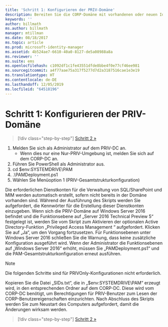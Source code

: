 ```yaml
---
title: 'Schritt 1: Konfigurieren der PRIV-Domäne'
description: Bereiten Sie die CORP-Domäne mit vorhandenen oder neuen Identitäten vor, die vom Privileged Identity Manager mithilfe von Skripts verwaltet werden sollen.
keywords: ''
author: billmath
ms.author: billmath
manager: mtillman
ms.date: 08/18/2017
ms.topic: article
ms.prod: microsoft-identity-manager
ms.assetid: 4b524ae7-6610-40a0-8127-de5a08988a8a
ms.reviewer: ''
ms.suite: ems
ms.openlocfilehash: c1092df1c1fe43551dfde8bbe4f0e77cf46ee981
ms.sourcegitcommit: a4f77aae75a317f5277d7d2a3187516cae1e3e19
ms.translationtype: HT
ms.contentlocale: de-DE
ms.lasthandoff: 12/05/2019
ms.locfileid: "64518196"
---
```

# <a name="step-1-configuring-the-priv-domain"></a>Schritt 1: Konfigurieren der PRIV-Domäne

> [!div class="step-by-step"]
> [Schritt 2 »](sp1-step2-configuring-corp-domain.md)

1. Melden Sie sich als Administrator auf dem PRIV-DC an.
   * Wenn dies nur eine Nur-PRIV-Umgebung ist, melden Sie sich auf dem CORP-DC an.
2. Führen Sie PowerShell als Administrator aus.
3. cd $env:SYSTEMDRIVE\PAM
4. .\PAMDeployment.ps1
5. Wählen Sie Menüoption 1 (PRIV-Gesamtstrukturkonfiguration)


Die erforderlichen Dienstkonten für die Verwaltung von SQL/SharePoint und MIM werden automatisch erstellt, sofern nicht bereits in der Domäne vorhanden sind. Während der Ausführung des Skripts werden Sie aufgefordert, die Kennwörter für die Erstellung dieser Dienstkonten einzugeben.
Wenn sich die PRIV-Domäne auf Windows Server 2016 befindet und die Funktionsebene auf „Server 2016 Technical Preview 5“ festgelegt ist, werden Sie vom Skript zum Aktivieren der optionalen Active Directory-Funktion „Privileged Access Management “ aufgefordert. Klicken Sie auf „Ja“, um den Vorgang fortzusetzen.
Für Funktionsebenen unter Windows Server 2016 schließen Sie die Warnung, dass keine zusätzliche Konfiguration ausgeführt wird. Wenn der Administrator die Funktionsebenen auf „Windows Server 2016“ erhöht, müssen Sie „PAMDeployment.ps1“ und die PAM-Gesamtstrukturkonfiguration erneut ausführen.

>[!NOTE]
>Die folgenden Schritte sind für PRIVOnly-Konfigurationen nicht erforderlich.

Kopieren Sie die Datei „SIDs.txt“, die in „$env:SYSTEMDRIVE\PAM“ erzeugt wird, in den entsprechenden Ordner auf dem CORP-DC. Diese wird vom CORP-DC benötigt, um Berechtigungen für PRIV-Benutzer zum Lesen der CORP-Benutzereigenschaften einzurichten.
Nach Abschluss des Skripts werden Sie zum Neustart des Computers aufgefordert, damit die Änderungen wirksam werden.

> [!div class="step-by-step"]
> [Schritt 2 »](sp1-step2-configuring-corp-domain.md)
